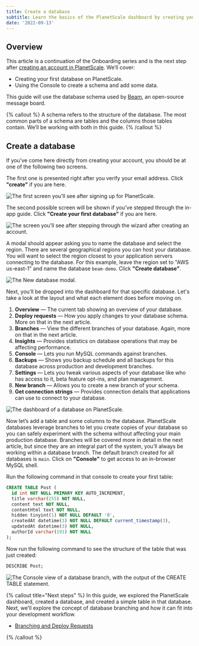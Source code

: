 ```yaml
---
title: Create a database
subtitle: Learn the basics of the PlanetScale dashboard by creating your first database.
date: '2022-09-13'
---
```


## Overview

This article is a continuation of the Onboarding series and is the next step after [creating an account in PlanetScale](/docs/onboarding/create-an-account). We’ll cover:

- Creating your first database on PlanetScale.
- Using the Console to create a schema and add some data.

This guide will use the database schema used by [Beam](https://github.com/planetscale/beam), an open-source message board.

{% callout %}
A schema refers to the structure of the database. The most common parts of a schema are tables and the columns those tables contain. We’ll be working with both in this guide.
{% /callout %}

## Create a database

If you’ve come here directly from creating your account, you should be at one of the following two screens.

The first one is presented right after you verify your email address. Click **"create"** if you are here.

![The first screen you’ll see after signing up for PlanetScale.](/assets/docs/onboarding/create-a-database/the-first-screen-youll-see-after-signing-up-for-planetscale.png)

The second possible screen will be shown if you’ve stepped through the in-app guide. Click **"Create your first database"** if you are here.

![The screen you’ll see after stepping through the wizard after creating an account.](/assets/docs/onboarding/create-a-database/the-screen-youll-see-after-stepping-through-the-wizard-after-creating-an-account.png)

A modal should appear asking you to name the database and select the region. There are several geographical regions you can host your database. You will want to select the region closest to your application servers connecting to the database. For this example, leave the region set to "AWS us-east-1" and name the database `beam-demo`. Click **"Create database"**.

![The New database modal.](/assets/docs/onboarding/create-a-database/the-new-database-modal.png)

Next, you’ll be dropped into the dashboard for that specific database. Let's take a look at the layout and what each element does before moving on.

1. **Overview** &mdash; The current tab showing an overview of your database.
2. **Deploy requests** &mdash; How you apply changes to your database schema. More on that in the next article.
3. **Branches** &mdash; View the different branches of your database. Again, more on that in the next article.
4. **Insights** &mdash; Provides statistics on database operations that may be affecting performance.
5. **Console** &mdash; Lets you run MySQL commands against branches.
6. **Backups** &mdash; Shows you backup schedule and all backups for this database across production and development branches.
7. **Settings** &mdash; Lets you tweak various aspects of your database like who has access to it, beta feature opt-ins, and plan management.
8. **New branch** &mdash; Allows you to create a new branch of your schema.
9. **Get connection strings** &mdash; Provides connection details that applications can use to connect to your database.

![The dashboard of a database on PlanetScale.](/assets/docs/onboarding/create-a-database/the-dashboard-of-a-database-on-planetscale.png)

Now let’s add a table and some columns to the database. PlanetScale databases leverage branches to let you create copies of your database so you can safely experiment with the schema without affecting your main production database. Branches will be covered more in detail in the next article, but since they are an integral part of the system, you’ll always be working within a database branch. The default branch created for all databases is `main`. Click on **"Console"** to get access to an in-browser MySQL shell.

Run the following command in that console to create your first table:

```sql
CREATE TABLE Post (
  id int NOT NULL PRIMARY KEY AUTO_INCREMENT,
  title varchar(255) NOT NULL,
  content text NOT NULL,
  contentHtml text NOT NULL,
  hidden tinyint(1) NOT NULL DEFAULT '0',
  createdAt datetime(3) NOT NULL DEFAULT current_timestamp(3),
  updatedAt datetime(3) NOT NULL,
  authorId varchar(191) NOT NULL
);
```

Now run the following command to see the structure of the table that was just created:

```sql
DESCRIBE Post;
```

![The Console view of a database branch, with the output of the CREATE TABLE statement.](/assets/docs/onboarding/create-a-database/the-console-view-of-a-database-branch-with-the-output-of-the-create-table-statement.png)

{% callout title="Next steps" %}
In this guide, we explored the PlanetScale dashboard, created a database, and created a simple table in that database. Next, we’ll explore the concept of database branching and how it can fit into your development workflow.

- [Branching and Deploy Requests](/docs/onboarding/branching-and-deploy-requests)

{% /callout %}

